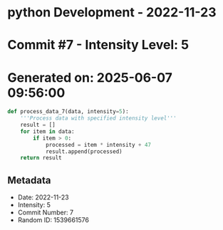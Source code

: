 ﻿# python Development - 2022-11-23
# Commit #7 - Intensity Level: 5
# Generated on: 2025-06-07 09:56:00
```python
def process_data_7(data, intensity=5):
    '''Process data with specified intensity level'''
    result = []
    for item in data:
        if item > 0:
            processed = item * intensity + 47
            result.append(processed)
    return result
```
## Metadata
- Date: 2022-11-23
- Intensity: 5
- Commit Number: 7
- Random ID: 1539661576

